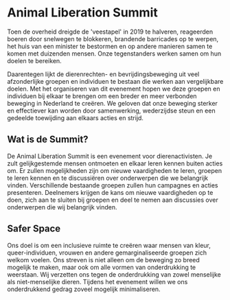 # Animal Liberation Summit

Toen de overheid dreigde de 'veestapel' in 2019 te halveren, reageerden boeren door snelwegen te blokkeren, brandende barricades op te werpen, het huis van een minister te bestormen en op andere manieren samen te komen met duizenden mensen. Onze tegenstanders werken samen om hun doelen te bereiken.

Daarentegen lijkt de dierenrechten- en bevrijdingsbeweging uit veel afzonderlijke groepen en individuen te bestaan die werken aan vergelijkbare doelen. Met het organiseren van dit evenement hopen we deze groepen en individuen bij elkaar te brengen om een breder en meer verbonden beweging in Nederland te creëren. We geloven dat onze beweging sterker en effectiever kan worden door samenwerking, wederzijdse steun en een gedeelde toewijding aan elkaars acties en strijd.

## Wat is de Summit?

De Animal Liberation Summit is een evenement voor dierenactivisten. Je zult gelijkgestemde mensen ontmoeten en elkaar leren kennen buiten acties om. Er zullen mogelijkheden zijn om nieuwe vaardigheden te leren, groepen te leren kennen en te discussiëren over onderwerpen die we belangrijk vinden. Verschillende bestaande groepen zullen hun campagnes en acties presenteren. Deelnemers krijgen de kans om nieuwe vaardigheden op te doen, zich aan te sluiten bij groepen en deel te nemen aan discussies over onderwerpen die wij belangrijk vinden.

## Safer Space

Ons doel is om een inclusieve ruimte te creëren waar mensen van kleur, queer-individuen, vrouwen en andere gemarginaliseerde groepen zich welkom voelen. Ons streven is niet alleen om de beweging zo breed mogelijk te maken, maar ook om alle vormen van onderdrukking te weerstaan. Wij verzetten ons tegen de onderdrukking van zowel menselijke als niet-menselijke dieren. Tijdens het evenement willen we ons onderdrukkend gedrag zoveel mogelijk minimaliseren.
